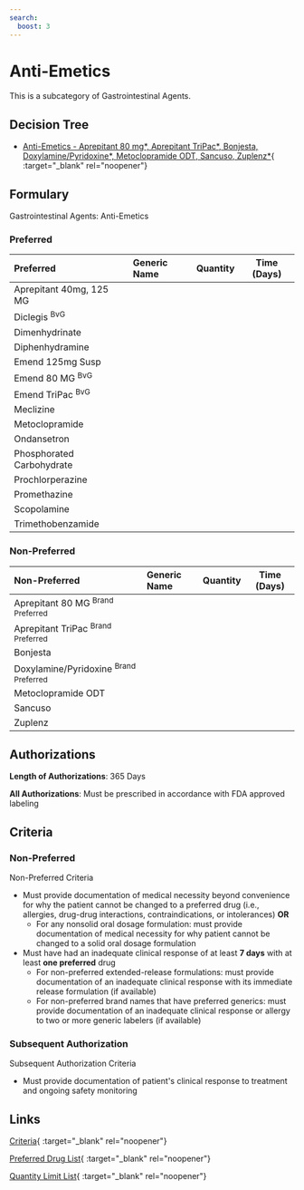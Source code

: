 ```yaml
---
search:
  boost: 3
---
```


# Anti-Emetics

This is a subcategory of Gastrointestinal Agents.

## Decision Tree

- [Anti-Emetics - Aprepitant 80 mg*, Aprepitant TriPac*, Bonjesta, Doxylamine/Pyridoxine*, Metoclopramide ODT, Sancuso, Zuplenz*](https://forms.office.com.mcas.ms/pages/designpagev2.aspx?auth_pvr=OrgId&auth_upn=anttwaniqua.greer%40gainwelltechnologies.com&origin=OfficeDotCom&lang=en-US&sessionid=dba554c2-2c78-4f60-bee3-f837172c2546&route=GroupForms&subpage=design&id=nPhjxpvvj0G9PUHkbAzgaN9UYz8EqmlIs3_TYn4TbXBUOTM5UllCQTBEM1NNUldKOTc3RTA3M05MViQlQCN0PWcu&topview=Preview){ :target="_blank" rel="noopener"}

## Formulary

Gastrointestinal Agents: Anti-Emetics

### Preferred

| Preferred                   | Generic Name | Quantity | Time (Days) |
|:----------------------------|:-------------|:--------:|:-----------:|
| Aprepitant 40mg, 125 MG     |              |          |             |
| Diclegis <sup>BvG</sup>     |              |          |             |
| Dimenhydrinate              |              |          |             |
| Diphenhydramine             |              |          |             |
| Emend 125mg Susp            |              |          |             |
| Emend 80 MG <sup>BvG</sup>  |              |          |             |
| Emend TriPac <sup>BvG</sup> |              |          |             |
| Meclizine                   |              |          |             |
| Metoclopramide              |              |          |             |
| Ondansetron                 |              |          |             |
| Phosphorated Carbohydrate   |              |          |             |
| Prochlorperazine            |              |          |             |
| Promethazine                |              |          |             |
| Scopolamine                 |              |          |             |
| Trimethobenzamide           |              |          |             |

### Non-Preferred

| Non-Preferred                                                                                     | Generic Name | Quantity | Time (Days) |
|:--------------------------------------------------------------------------------------------------|:-------------|:--------:|:-----------:|
| <span title = "Brand Preferred: Emend 80 MG">Aprepitant 80 MG</span> <sup>Brand Preferred</sup>   |              |          |             |
| <span title = "Brand Preferred: Emend TriPac">Aprepitant TriPac</span> <sup>Brand Preferred</sup> |              |          |             |
| Bonjesta                                                                                          |              |          |             |
| <span title = "Brand Preferred: Diclegis">Doxylamine/Pyridoxine</span> <sup>Brand Preferred</sup> |              |          |             |
| Metoclopramide ODT                                                                                |              |          |             |
| Sancuso                                                                                           |              |          |             |
| Zuplenz                                                                                           |              |          |             |

## Authorizations

**Length of Authorizations**: 365 Days

**All Authorizations**: Must be prescribed in accordance with FDA approved labeling

## Criteria

### Non-Preferred 

Non-Preferred Criteria

- Must provide documentation of medical necessity beyond convenience for why the patient cannot be changed to a preferred drug (i.e., allergies, drug-drug interactions, contraindications, or intolerances) **OR**
    - For any nonsolid oral dosage formulation: must provide documentation of medical necessity for why patient cannot be changed to a solid oral dosage formulation
- Must have had an inadequate clinical response of at least **7 days** with at least **one preferred** drug
    - For non-preferred extended-release formulations: must provide documentation of an inadequate clinical response with its immediate release formulation (if available)
    - For non-preferred brand names that have preferred generics: must provide documentation of an inadequate clinical response or allergy to two or more generic labelers (if available)

### Subsequent Authorization

Subsequent Authorization Criteria

- Must provide documentation of patient's clinical response to treatment and ongoing safety monitoring

## Links

[Criteria](https://pharmacy.medicaid.ohio.gov/sites/default/files/20230401_UPDL_Criteria%20_APPROVED.pdf#page=63){ :target="_blank" rel="noopener"}

[Preferred Drug List](https://pharmacy.medicaid.ohio.gov/sites/default/files/20230401_UPDL_v7_Approved.pdf#page=23){ :target="_blank" rel="noopener"}

[Quantity Limit List](https://pharmacy.medicaid.ohio.gov/sites/default/files/20230101_Ohio_Medicaid_Quantity_Document_APPROVED.pdf){ :target="_blank" rel="noopener"}
